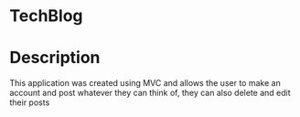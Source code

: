 # TechBlog
# Description
This application was created using MVC and allows the user to make an account and post whatever they can think of, they can
also delete and edit their posts 
